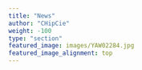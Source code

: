 ```yaml
---
title: "News"
author: "CHipCie"
weight: -100
type: "section"
featured_image: images/YAW02284.jpg
featured_image_alignment: top
---
```

